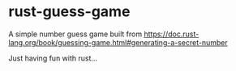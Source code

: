 # rust-guess-game
A simple number guess game built from https://doc.rust-lang.org/book/guessing-game.html#generating-a-secret-number

Just having fun with rust...
